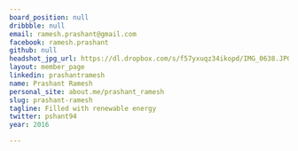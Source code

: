 ```yaml
---
board_position: null
dribbble: null
email: ramesh.prashant@gmail.com
facebook: ramesh.prashant
github: null
headshot_jpg_url: https://dl.dropbox.com/s/f57yxuqz34ikopd/IMG_0638.JPG?dl=0
layout: member_page
linkedin: prashantramesh
name: Prashant Ramesh
personal_site: about.me/prashant_ramesh
slug: prashant-ramesh
tagline: Filled with renewable energy
twitter: pshant94
year: 2016

---
```

